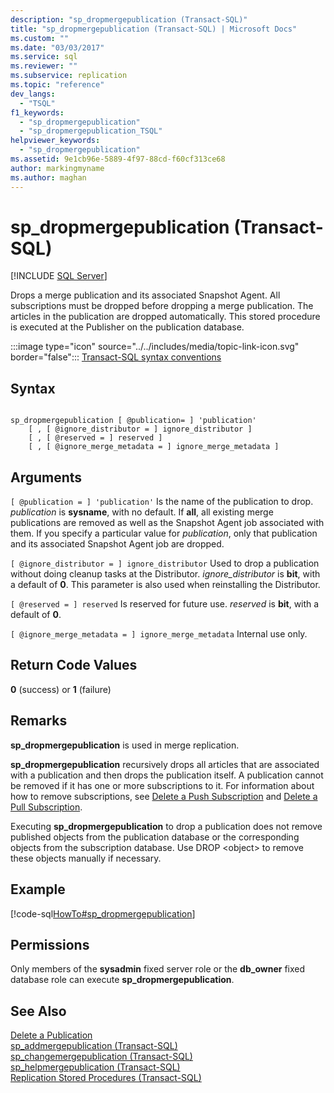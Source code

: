 ```yaml
---
description: "sp_dropmergepublication (Transact-SQL)"
title: "sp_dropmergepublication (Transact-SQL) | Microsoft Docs"
ms.custom: ""
ms.date: "03/03/2017"
ms.service: sql
ms.reviewer: ""
ms.subservice: replication
ms.topic: "reference"
dev_langs: 
  - "TSQL"
f1_keywords: 
  - "sp_dropmergepublication"
  - "sp_dropmergepublication_TSQL"
helpviewer_keywords: 
  - "sp_dropmergepublication"
ms.assetid: 9e1cb96e-5889-4f97-88cd-f60cf313ce68
author: markingmyname
ms.author: maghan
---
```

# sp_dropmergepublication (Transact-SQL)
[!INCLUDE [SQL Server](../../includes/applies-to-version/sqlserver.md)]

  Drops a merge publication and its associated Snapshot Agent. All subscriptions must be dropped before dropping a merge publication. The articles in the publication are dropped automatically. This stored procedure is executed at the Publisher on the publication database.  
  
 :::image type="icon" source="../../includes/media/topic-link-icon.svg" border="false"::: [Transact-SQL syntax conventions](../../t-sql/language-elements/transact-sql-syntax-conventions-transact-sql.md)  
  
## Syntax  
  
```  
  
sp_dropmergepublication [ @publication= ] 'publication'   
    [ , [ @ignore_distributor = ] ignore_distributor ]   
    [ , [ @reserved = ] reserved ]  
    [ , [ @ignore_merge_metadata = ] ignore_merge_metadata ]  
```  
  
## Arguments  
`[ @publication = ] 'publication'`
 Is the name of the publication to drop. *publication* is **sysname**, with no default. If **all**, all existing merge publications are removed as well as the Snapshot Agent job associated with them. If you specify a particular value for *publication*, only that publication and its associated Snapshot Agent job are dropped.  
  
`[ @ignore_distributor = ] ignore_distributor`
 Used to drop a publication without doing cleanup tasks at the Distributor. *ignore_distributor* is **bit**, with a default of **0**. This parameter is also used when reinstalling the Distributor.  
  
`[ @reserved = ] reserved`
 Is reserved for future use. *reserved* is **bit**, with a default of **0**.  
  
`[ @ignore_merge_metadata = ] ignore_merge_metadata`
 Internal use only.  
  
## Return Code Values  
 **0** (success) or **1** (failure)  
  
## Remarks  
 **sp_dropmergepublication** is used in merge replication.  
  
 **sp_dropmergepublication** recursively drops all articles that are associated with a publication and then drops the publication itself. A publication cannot be removed if it has one or more subscriptions to it. For information about how to remove subscriptions, see [Delete a Push Subscription](../../relational-databases/replication/delete-a-push-subscription.md) and [Delete a Pull Subscription](../../relational-databases/replication/delete-a-pull-subscription.md).  
  
 Executing **sp_dropmergepublication** to drop a publication does not remove published objects from the publication database or the corresponding objects from the subscription database. Use DROP \<object> to remove these objects manually if necessary.  
  
## Example  
 [!code-sql[HowTo#sp_dropmergepublication](../../relational-databases/replication/codesnippet/tsql/sp-dropmergepublication-_1.sql)]  
  
## Permissions  
 Only members of the **sysadmin** fixed server role or the **db_owner** fixed database role can execute **sp_dropmergepublication**.  
  
## See Also  
 [Delete a Publication](../../relational-databases/replication/publish/delete-a-publication.md)   
 [sp_addmergepublication &#40;Transact-SQL&#41;](../../relational-databases/system-stored-procedures/sp-addmergepublication-transact-sql.md)   
 [sp_changemergepublication &#40;Transact-SQL&#41;](../../relational-databases/system-stored-procedures/sp-changemergepublication-transact-sql.md)   
 [sp_helpmergepublication &#40;Transact-SQL&#41;](../../relational-databases/system-stored-procedures/sp-helpmergepublication-transact-sql.md)   
 [Replication Stored Procedures &#40;Transact-SQL&#41;](../../relational-databases/system-stored-procedures/replication-stored-procedures-transact-sql.md)  
  
  
